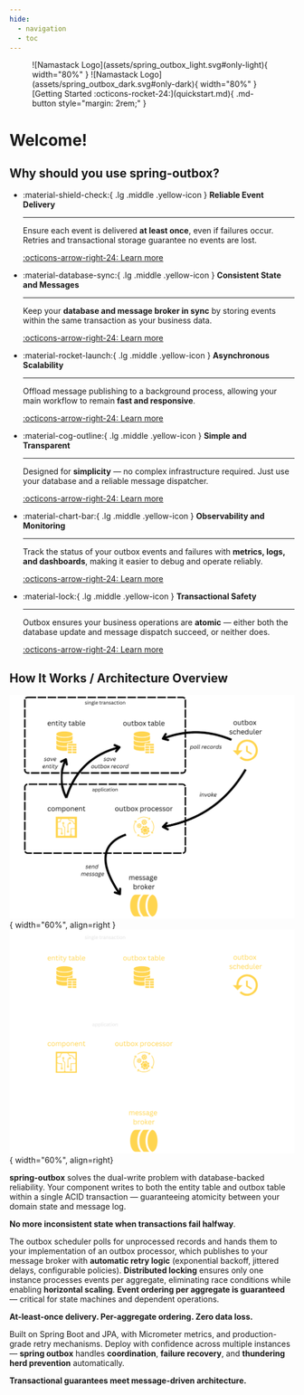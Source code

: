 ```yaml
---
hide:
  - navigation
  - toc
---
```


<figure markdown="span">
    ![Namastack Logo](assets/spring_outbox_light.svg#only-light){ width="80%" }
    ![Namastack Logo](assets/spring_outbox_dark.svg#only-dark){ width="80%" }
    [Getting Started :octicons-rocket-24:](quickstart.md){ .md-button style="margin: 2rem;" }
</figure>

# Welcome!

## Why should you use spring-outbox?

<div class="grid cards" markdown>

-   :material-shield-check:{ .lg .middle .yellow-icon } __Reliable Event Delivery__

    ---

    Ensure each event is delivered **at least once**, even if failures occur. Retries and transactional storage guarantee no events are lost.

    [:octicons-arrow-right-24: Learn more](#)

-   :material-database-sync:{ .lg .middle .yellow-icon } __Consistent State and Messages__

    ---

    Keep your **database and message broker in sync** by storing events within the same transaction as your business data.

    [:octicons-arrow-right-24: Learn more](#)

-   :material-rocket-launch:{ .lg .middle .yellow-icon } __Asynchronous Scalability__

    ---

    Offload message publishing to a background process, allowing your main workflow to remain **fast and responsive**.

    [:octicons-arrow-right-24: Learn more](#)

-   :material-cog-outline:{ .lg .middle .yellow-icon } __Simple and Transparent__

    ---

    Designed for **simplicity** — no complex infrastructure required. Just use your database and a reliable message dispatcher.

    [:octicons-arrow-right-24: Learn more](#)

-   :material-chart-bar:{ .lg .middle .yellow-icon } __Observability and Monitoring__

    ---

    Track the status of your outbox events and failures with **metrics, logs, and dashboards**, making it easier to debug and operate reliably.

    [:octicons-arrow-right-24: Learn more](#)

-   :material-lock:{ .lg .middle .yellow-icon } __Transactional Safety__

    ---

    Outbox ensures your business operations are **atomic** — either both the database update and message dispatch succeed, or neither does.

    [:octicons-arrow-right-24: Learn more](#)

</div>

## How It Works / Architecture Overview

![Namastack Logo](assets/diagram_light.svg#only-light){ width="60%", align=right }
![Namastack Logo](assets/diagram_dark.svg#only-dark){ width="60%", align=right}

**spring-outbox** solves the dual-write problem with database-backed reliability. Your component
writes to both the entity table and outbox table within a single ACID transaction — guaranteeing
atomicity between your domain state and message log.

**No more inconsistent state when transactions fail halfway**.

The outbox scheduler polls for unprocessed records and hands them to your implementation of an
outbox processor, which publishes to your message broker with **automatic retry logic**
(exponential backoff, jittered delays, configurable policies). **Distributed locking** ensures only
one instance processes events per aggregate, eliminating race conditions while enabling **horizontal
scaling**. **Event ordering per aggregate is guaranteed** — critical for state machines and
dependent operations.

**At-least-once delivery. Per-aggregate ordering. Zero data loss.**  

Built on Spring Boot and JPA, with Micrometer metrics, and production-grade retry mechanisms. 
Deploy with confidence across multiple instances — **spring outbox** handles **coordination**, 
**failure recovery**, and **thundering herd prevention** automatically.

**Transactional guarantees meet message-driven architecture.**
